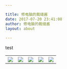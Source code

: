 ```yaml
---

title: 修电脑的裁缝酱
date: 2017-07-20 23:41:08
author: 修电脑的裁缝酱
layout: about
	
---
```


test

<div align="center">
<table frame=void width='70%'>
  <tr>
    <th><a href="mailto:huihut@outlook.com"><img src="http://ojlsgreog.bkt.clouddn.com/mail.png"/></a></th>
    <th><a href="https://blog.huihut.com"><img src="http://ojlsgreog.bkt.clouddn.com/blog.png"/></a></th>
    <th><a href="http://blog.csdn.net/huihut"><img src="http://ojlsgreog.bkt.clouddn.com/csdn.png"/></a></th>
    <th><a href="https://github.com/huihut"><img src="http://ojlsgreog.bkt.clouddn.com/github.png"/></a></th>
    <th><a href="https://www.zhihu.com/people/huihut"><img src="http://ojlsgreog.bkt.clouddn.com/zhihu.png"/></a></th>
  </tr>
</table>
</div>
